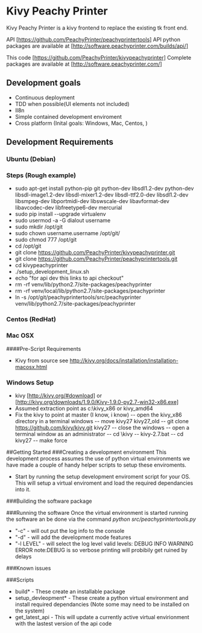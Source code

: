 # Kivy Peachy Printer
Kivy Peachy Printer is a kivy frontend to replace the existing tk front end.

API [https://github.com/PeachyPrinter/peachyprintertools]
API python packages are available at [http://software.peachyprinter.com/builds/api/]

This code [https://github.com/PeachyPrinter/kivypeachyprinter]
Complete packages are available at [http://software.peachyprinter.com/]

## Development goals
 - Continuous deployment
 - TDD when possible(UI elements not included)
 - Il8n
 - Simple contained development enviroment
 - Cross platform (Inital goals: Windows, Mac, Centos, )


## Development Requirements
### Ubuntu (Debian)

### Steps (Rough example)
 - sudo apt-get install python-pip git python-dev libsdl1.2-dev python-dev libsdl-image1.2-dev libsdl-mixer1.2-dev libsdl-ttf2.0-dev libsdl1.2-dev libsmpeg-dev libportmidi-dev libswscale-dev libavformat-dev libavcodec-dev libfreetype6-dev mercurial
 - sudo pip install --upgrade virtualenv
 - sudo usermod -a -G dialout username
 - sudo mkdir /opt/git
 - sudo chown username.username /opt/git/
 - sudo chmod 777 /opt/git
 - cd /opt/git
 - git clone https://github.com/PeachyPrinter/kivypeachyprinter.git
 - git clone https://github.com/PeachyPrinter/peachyprintertools.git
 - cd kivypeachyprinter
 - ./setup_development_linux.sh
 - echo "for api dev this links to api checkout"
 - rm -rf venv/lib/python2.7/site-packages/peachyprinter
 - rm -rf venv/local/lib/python2.7/site-packages/peachyprinter
 - ln -s /opt/git/peachyprintertools/src/peachyprinter venv/lib/python2.7/site-packages/peachyprinter


### Centos (RedHat)
<!-- via yum
 - python-pip
 - python-virtualenv

 You can prepare your enviroment using the following command:
```sh
sudo rpm -iUvh http://dl.fedoraproject.org/pub/epel/7/x86_64/e/epel-release-7-5.noarch.rpm
sudo yum -y update
sudo yum -y install python-pip
sudo yum -y install python-virtualenv
``` -->

### Mac OSX
####Pre-Script Requirements
 - Kivy from source see http://kivy.org/docs/installation/installation-macosx.html

### Windows Setup
 - kivy [http://kivy.org/#download] or [http://kivy.org/downloads/1.9.0/Kivy-1.9.0-py2.7-win32-x86.exe]
 - Assumed extraction point as c:\kivy_x86 or kivy_amd64
 - Fix the kivy to point at master (I know, i know)
 -- open the kivy_x86 directory in a  terminal windows
 -- move kivy27 kivy27_old
 -- git clone https://github.com/kivy/kivy.git kivy27
 -- close the windows
 -- open a terminal window as an administrator
 -- cd \kivy
 -- kivy-2.7.bat
 -- cd kivy27
 -- make force

##Getting Started
###Creating a development environment
This development process assumes the use of python virtual environments we have made a couple of handy helper scripts to setup these enviroments.
 - Start by running the setup development enviroment script for your OS. This will setup a virtual enviroment and load the required dependancies into it.

###Building the software package

###Running the software
Once the virtual environment is started running the software an be done via the command *python src/peachyprintertools.py*
 - "-c"  - will out put the log info to the console
 - "-d"  - will add the development mode features
 - "-l LEVEL" - will select the log level valid levels: DEBUG INFO WARNING ERROR  note:DEBUG is so verbose printing will probibily get ruined by delays

###Known issues

###Scripts
 - build*  - These create an installable package
 - setup_devleopment*  - These create a python virtual environment and install required dependancies (Note some may need to be installed on the system)
 - get_latest_api  - This will update a currently active virtual envirionment with the lastest version of the api code 


